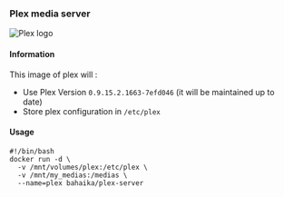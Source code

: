 ### Plex media server

![Plex logo](https://raw.githubusercontent.com/HipsterWhale/docker-plex-server/master/plex-logo.jpg)

#### Information

This image of plex will :

 - Use Plex Version `0.9.15.2.1663-7efd046` (it will be maintained up to date)
 - Store plex configuration in `/etc/plex`

#### Usage

```
#!/bin/bash
docker run -d \
  -v /mnt/volumes/plex:/etc/plex \
  -v /mnt/my_medias:/medias \
  --name=plex bahaika/plex-server
```
